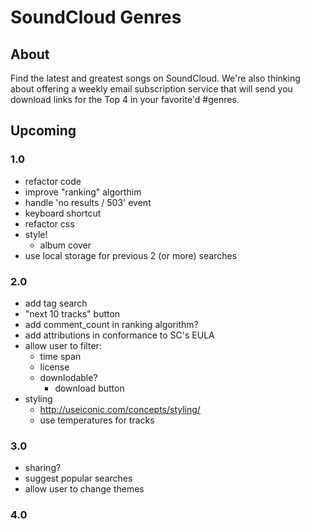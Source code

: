 SoundCloud Genres
=================

## About
Find the latest and greatest songs on SoundCloud. We're also thinking about offering a weekly email subscription service that will send you download links for the Top 4 in your favorite'd #genres.

## Upcoming

### 1.0
- refactor code
- improve "ranking" algorthim
- handle 'no results / 503' event
- keyboard shortcut
- refactor css
- style!
	- album cover
- use local storage for previous 2 (or more) searches

### 2.0
- add tag search
- "next 10 tracks" button
- add comment_count in ranking algorithm?
- add attributions in conformance to SC's EULA
- allow user to filter:
	- time span
	- license 
	- downlodable?
		- download button
- styling
	- http://useiconic.com/concepts/styling/
	- use temperatures for tracks

### 3.0
- sharing?
- suggest popular searches
- allow user to change themes

### 4.0
